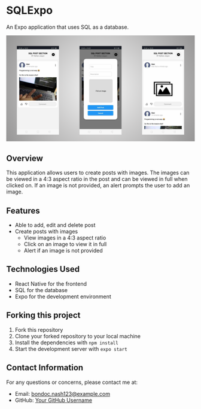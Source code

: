 # SQLExpo
An Expo application that uses SQL as a database.

![Screenshot](./assets/screenshot.png)

## Overview
This application allows users to create posts with images. The images can be viewed in a 4:3 aspect ratio in the post and can be viewed in full when clicked on. If an image is not provided, an alert prompts the user to add an image.

## Features
- Able to add, edit and delete post
- Create posts with images
    - View images in a 4:3 aspect ratio
    - Click on an image to view it in full
    - Alert if an image is not provided

## Technologies Used
- React Native for the frontend
- SQL for the database
- Expo for the development environment

## Forking this project
1. Fork this repository
2. Clone your forked repository to your local machine
3. Install the dependencies with `npm install`
4. Start the development server with `expo start`

## Contact Information
For any questions or concerns, please contact me at:
- Email: bondoc.nash123@example.com
- GitHub: [Your GitHub Username](https://github.com/NathanJargon)